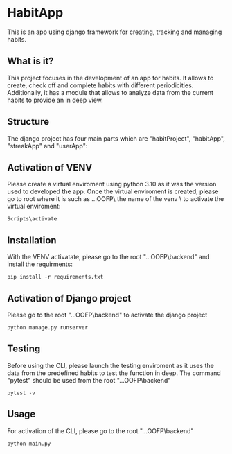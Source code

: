 # HabitApp

This is an app using django framework for creating, tracking and managing habits.

## What is it?

This project focuses in the development of an app for habits. It allows to create, check off and complete habits with different periodicities. Additionally, it has a module that allows to analyze data from the current habits to provide an in deep view. 

## Structure

The django project has four main parts which are "habitProject", "habitApp", "streakApp" and "userApp":

## Activation of VENV

Please create a virtual enviroment using python 3.10 as it was the version used to developed the app. Once the virtual enviroment is created, please go to root where it is such as ...OOFP\ the name of the venv \ to activate the virtual enviroment:

```shell
Scripts\activate
```

## Installation

With the VENV activatate, please go to the root "...OOFP\backend\" and install the requirments:

```shell
pip install -r requirements.txt
```

## Activation of Django project

Please go to the root "...OOFP\backend\" to activate the django project

```shell
python manage.py runserver 
```

## Testing

Before using the CLI, please launch the testing enviroment as it uses the data from the predefined habits to test the function in deep. The command "pytest" should be used from the root "...OOFP\backend\"

```shell
pytest -v
```

## Usage

For activation of the CLI, please go to the root "...OOFP\backend\"

```shell
python main.py
```